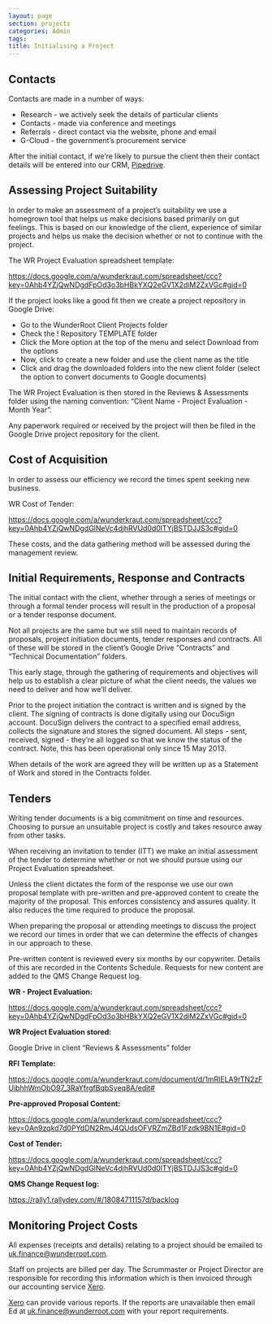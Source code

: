 ```yaml
---
layout: page
section: projects
categories: Admin
tags:
title: Initialising a Project
---
```


## Contacts

Contacts are made in a number of ways:

* Research - we actively seek the details of particular clients
* Contacts - made via conference and meetings
* Referrals - direct contact via the website, phone and email
* G-Cloud - the government’s procurement service

After the initial contact, if we’re likely to pursue the client then their contact details will be entered into our CRM, <a href="https://app.pipedrive.com/pipeline/1/user/everyone">Pipedrive</a>. 

## Assessing Project Suitability

In order to make an assessment of a project’s suitability we use a homegrown tool that helps us make decisions based primarily on gut feelings. This is based on our knowledge of the client, experience of similar projects and helps us make the decision whether or not to continue with the project.

The WR Project Evaluation spreadsheet template:

<https://docs.google.com/a/wunderkraut.com/spreadsheet/ccc?key=0Ahb4YZjQwNDgdFpOd3o3bHBkYXQ2eGV1X2diM2ZxVGc#gid=0>

If the project looks like a good fit then we create a project repository in Google Drive:

* Go to the WunderRoot Client Projects folder
* Check the ! Repository TEMPLATE folder
* Click the More option at the top of the menu and select Download from the options
* Now, click to create a new folder and use the client name as the title
* Click and drag the downloaded folders into the new client folder (select the option to convert documents to Google documents)

The WR Project Evaluation is then stored in the Reviews & Assessments folder using the naming convention:
“Client Name - Project Evaluation - Month Year”.

Any paperwork required or received by the project will then be filed in the Google Drive project repository for the client. 

## Cost of Acquisition

In order to assess our efficiency we record the times spent seeking new business. 

WR Cost of Tender:

<https://docs.google.com/a/wunderkraut.com/spreadsheet/ccc?key=0Ahb4YZjQwNDgdGlNeVc4djhRVUd0d0lTYjBSTDJJS3c#gid=0>

These costs, and the data gathering method will be assessed during the management review.

## Initial Requirements, Response and Contracts

The initial contact with the client, whether through a series of meetings or through a formal tender process will result in the production of a proposal or a tender response document.

Not all projects are the same but we still need to maintain records of proposals, project initiation documents, tender responses and contracts. All of these will be stored in the client’s Google Drive “Contracts” and “Technical Documentation” folders.

This early stage, through the gathering of requirements and objectives will help us to establish a clear picture of what the client needs, the values we need to deliver and how we’ll deliver.

Prior to the project initiation the contract is written and is signed by the client. The signing of contracts is done digitally using our DocuSign account. DocuSign delivers the contract to a specified email address, collects the signature and stores the signed document. All steps - sent, received, signed - they’re all logged so that we know the status of the contract. Note, this has been operational only since 15 May 2013.

When details of the work are agreed they will be written up as a Statement of Work and stored in the Contracts folder. 

## Tenders

Writing tender documents is a big commitment on time and resources. Choosing to pursue an unsuitable project is costly and takes resource away from other tasks.

When receiving an invitation to tender (ITT) we make an initial assessment of the tender to determine whether or not we should pursue using our Project Evaluation spreadsheet.

Unless the client dictates the form of the response we use our own proposal template with pre-written and pre-approved content to create the majority of the proposal. This enforces consistency and assures quality. It also reduces the time required to produce the proposal.

When preparing the proposal or attending meetings to discuss the project we record our times in order that we can determine the effects of changes in our approach to these.

Pre-written content is reviewed every six months by our copywriter. Details of this are recorded in the Contents Schedule. Requests for new content are added to the QMS Change Request log.

**WR - Project Evaluation:**

<https://docs.google.com/a/wunderkraut.com/spreadsheet/ccc?key=0Ahb4YZjQwNDgdFpOd3o3bHBkYXQ2eGV1X2diM2ZxVGc#gid=0>

**WR Project Evaluation stored:**

Google Drive in client “Reviews & Assessments” folder

**RFI Template:**

<https://docs.google.com/a/wunderkraut.com/document/d/1mRlELA9rTN2zFUibhhWmObO97_3RaYfrgfBqbSyeq8A/edit#>

**Pre-approved Proposal Content:**

<https://docs.google.com/a/wunderkraut.com/spreadsheet/ccc?key=0An9zqkd7d0PYdDN2RmJ4QUdsOFVRZmZBd1Fzdk9BN1E#gid=0>

**Cost of Tender:**

<https://docs.google.com/a/wunderkraut.com/spreadsheet/ccc?key=0Ahb4YZjQwNDgdGlNeVc4djhRVUd0d0lTYjBSTDJJS3c#gid=0>

**QMS Change Request log:**

<https://rally1.rallydev.com/#/18084711157d/backlog>

## Monitoring Project Costs

All expenses (receipts and details) relating to a project should be emailed to uk.finance@wunderroot.com. 

Staff on projects are billed per day. The Scrummaster or Project Director are responsible for recording this information which is then invoiced through our accounting service <a href="https://go.xero.com/Dashboard/">Xero</a>.

<a href="https://go.xero.com/Dashboard/">Xero</a> can provide various reports. If the reports are unavailable then email Ed at uk.finance@wunderroot.com with your report requirements.
